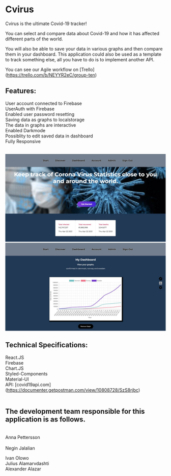 # Cvirus

Cvirus is the ultimate Covid-19 tracker! 
<br>

You can select and compare data about Covid-19 and how it has affected different parts of the world. 
<br>

You will also be able to save your data in various graphs and then compare them in your dashboard. This application could also be used as a template to track something else, all you have to do is to implement another API.
<br>

You can see our Agile workflow on [Trello] (https://trello.com/b/NEYYR2eC/group-ten)
<br>

## Features:
User account connected to Firebase<br>
UserAuth with Firebase<br>
Enabled user password resetting<br>
Saving data as graphs to localstorage<br>
The data in graphs are interactive<br>
Enabled Darkmode<br>
Possiblity to edit saved data in dashboard<br>
Fully Responsive<br>
<br>

![Covid-Landing](https://github.com/negin1/fe20tp2_bev_10/blob/main/src/img/CVIRUS_landing.jpg?raw=true)
![Covid](https://github.com/negin1/fe20tp2_bev_10/blob/main/src/img/CVIRUS_dashboard.jpg?raw=true)

## Technical Specifications:
React.JS<br>
Firebase<br>
Chart.JS<br>
Styled-Components<br>
Material-UI<br>
API: [covid19api.com] (https://documenter.getpostman.com/view/10808728/SzS8rjbc)<br>
<br>


## The development team responsible for this application is as follows.
<br>
Anna Pettersson <br>
<br>
Negin Jalalian<br>

Ivan Olowo<br>
Julius Alamarvdashti<br>
Alexander Alazar<br>


